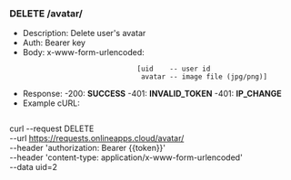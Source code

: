 ### DELETE /avatar/
- Description: Delete user's avatar
- Auth: Bearer key
- Body: x-www-form-urlencoded: 
  ```
                              [uid    -- user id
                               avatar -- image file (jpg/png)]
- Response:
    -200: **SUCCESS**
    -401: **INVALID_TOKEN**
    -401: **IP_CHANGE**
- Example cURL:
  ```
curl --request DELETE \
  --url https://requests.onlineapps.cloud/avatar/ \
  --header 'authorization: Bearer {{token}}' \
  --header 'content-type: application/x-www-form-urlencoded' \
  --data uid=2

